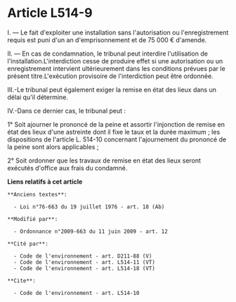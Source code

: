 # Article L514-9

I. ― Le fait d'exploiter une installation sans l'autorisation ou l'enregistrement requis est puni d'un an d'emprisonnement et
de 75 000 € d'amende. 

II. ― En cas de condamnation, le tribunal peut interdire l'utilisation de l'installation.L'interdiction cesse de produire
effet si une autorisation ou un enregistrement intervient ultérieurement dans les conditions prévues par le présent
titre.L'exécution provisoire de l'interdiction peut être ordonnée. 

III.-Le tribunal peut également exiger la remise en état des lieux dans un délai qu'il détermine. 

IV.-Dans ce dernier cas, le tribunal peut : 

1° Soit ajourner le prononcé de la peine et assortir l'injonction de remise en état des lieux d'une astreinte dont il fixe le
taux et la durée maximum ; les dispositions de l'article L. 514-10 concernant l'ajournement du prononcé de la peine sont
alors applicables ; 

2° Soit ordonner que les travaux de remise en état des lieux seront exécutés d'office aux frais du condamné.

**Liens relatifs à cet article**

	**Anciens textes**:

	  - Loi n°76-663 du 19 juillet 1976 - art. 18 (Ab)

	**Modifié par**:

	  - Ordonnance n°2009-663 du 11 juin 2009 - art. 12

	**Cité par**:

	  - Code de l'environnement - art. D211-88 (V)
	  - Code de l'environnement - art. L514-11 (VT)
	  - Code de l'environnement - art. L514-18 (VT)

	**Cite**:

	  - Code de l'environnement - art. L514-10
